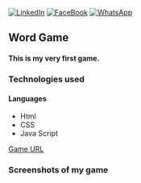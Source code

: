 <div id="top"></div>

[![LinkedIn][linkedin-shield]][linkedin-url]
[![FaceBook][faceBook-shield]][faceBook-url]
[![WhatsApp][whatsApp-shield]][whatsApp-url]

[linkedin-shield]: https://img.shields.io/badge/-LinkedIn-black.svg?style=for-the-badge&logo=linkedin&colorB=555
[linkedin-url]: https://www.linkedin.com/in/hansi-hashani-8a2540203

[faceBook-shield]: https://img.shields.io/badge/Facebook-3498db?style=for-the-badge&logo=facebook&logoColor=white
[faceBook-url]: https://www.facebook.com/hansi.hashani.75

[whatsApp-shield]: https://img.shields.io/badge/WhatsApp-25D366?style=for-the-badge&logo=whatsapp&logoColor=white
[whatsApp-url]: https://wa.me/+94711757824

## Word Game
#### This is my very first game.

### Technologies used
#### Languages
- Html
- CSS
- Java Script

[Game URL]()

### Screenshots of my game